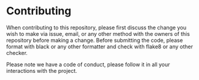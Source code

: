 # Contributing

When contributing to this repository, please first discuss the change you wish to make via issue, email, or any other method with the owners of this repository before making a change. Before submitting the code, please format with black or any other formatter and check with flake8 or any other checker.  

Please note we have a code of conduct, please follow it in all your interactions with the project.
